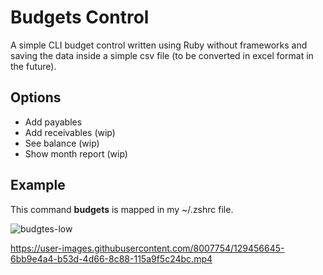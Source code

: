 # Budgets Control

A simple CLI budget control written using Ruby without frameworks and saving the data inside a simple csv file (to be converted in excel format in the future).

## Options

- Add payables
- Add receivables (wip)
- See balance (wip)
- Show month report (wip)

## Example

This command **budgets** is mapped in my ~/.zshrc file.

![budgtes-low](https://user-images.githubusercontent.com/8007754/129456639-7b17ccd6-3a47-43a3-8931-76f90ba65d7a.gif)


https://user-images.githubusercontent.com/8007754/129456645-6bb9e4a4-b53d-4d66-8c88-115a9f5c24bc.mp4


